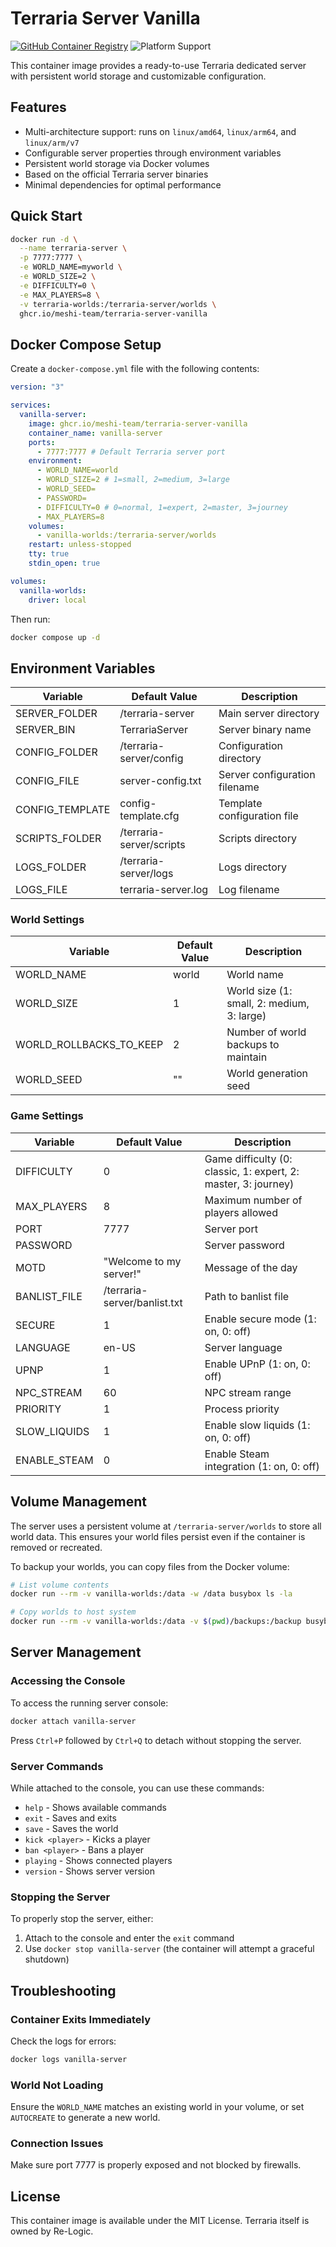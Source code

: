 # Terraria Server Vanilla

[![GitHub Container Registry](https://img.shields.io/badge/GitHub%20Container%20Registry-available-green)](https://github.com/meshi-team/terraria-server/pkgs/container/terraria-server-vanilla)
![Platform Support](https://img.shields.io/badge/platform-linux%2Famd64%20%7C%20linux%2Farm64%20%7C%20linux%2Farm%2Fv7-blue)

This container image provides a ready-to-use Terraria dedicated server with persistent world storage and customizable configuration.

## Features

- Multi-architecture support: runs on `linux/amd64`, `linux/arm64`, and `linux/arm/v7`
- Configurable server properties through environment variables
- Persistent world storage via Docker volumes
- Based on the official Terraria server binaries
- Minimal dependencies for optimal performance

## Quick Start

```bash
docker run -d \
  --name terraria-server \
  -p 7777:7777 \
  -e WORLD_NAME=myworld \
  -e WORLD_SIZE=2 \
  -e DIFFICULTY=0 \
  -e MAX_PLAYERS=8 \
  -v terraria-worlds:/terraria-server/worlds \
  ghcr.io/meshi-team/terraria-server-vanilla
```

## Docker Compose Setup

Create a `docker-compose.yml` file with the following contents:

```yaml
version: "3"

services:
  vanilla-server:
    image: ghcr.io/meshi-team/terraria-server-vanilla
    container_name: vanilla-server
    ports:
      - 7777:7777 # Default Terraria server port
    environment:
      - WORLD_NAME=world
      - WORLD_SIZE=2 # 1=small, 2=medium, 3=large
      - WORLD_SEED=
      - PASSWORD=
      - DIFFICULTY=0 # 0=normal, 1=expert, 2=master, 3=journey
      - MAX_PLAYERS=8
    volumes:
      - vanilla-worlds:/terraria-server/worlds
    restart: unless-stopped
    tty: true
    stdin_open: true

volumes:
  vanilla-worlds:
    driver: local
```

Then run:

```bash
docker compose up -d
```

## Environment Variables

| Variable        | Default Value            | Description                   |
| --------------- | ------------------------ | ----------------------------- |
| SERVER_FOLDER   | /terraria-server         | Main server directory         |
| SERVER_BIN      | TerrariaServer           | Server binary name            |
| CONFIG_FOLDER   | /terraria-server/config  | Configuration directory       |
| CONFIG_FILE     | server-config.txt        | Server configuration filename |
| CONFIG_TEMPLATE | config-template.cfg      | Template configuration file   |
| SCRIPTS_FOLDER  | /terraria-server/scripts | Scripts directory             |
| LOGS_FOLDER     | /terraria-server/logs    | Logs directory                |
| LOGS_FILE       | terraria-server.log      | Log filename                  |

### World Settings

| Variable                | Default Value | Description                                |
| ----------------------- | ------------- | ------------------------------------------ |
| WORLD_NAME              | world         | World name                                 |
| WORLD_SIZE              | 1             | World size (1: small, 2: medium, 3: large) |
| WORLD_ROLLBACKS_TO_KEEP | 2             | Number of world backups to maintain        |
| WORLD_SEED              | ""            | World generation seed                      |

### Game Settings

| Variable     | Default Value                | Description                                                    |
| ------------ | ---------------------------- | -------------------------------------------------------------- |
| DIFFICULTY   | 0                            | Game difficulty (0: classic, 1: expert, 2: master, 3: journey) |
| MAX_PLAYERS  | 8                            | Maximum number of players allowed                              |
| PORT         | 7777                         | Server port                                                    |
| PASSWORD     |                              | Server password                                                |
| MOTD         | "Welcome to my server!"      | Message of the day                                             |
| BANLIST_FILE | /terraria-server/banlist.txt | Path to banlist file                                           |
| SECURE       | 1                            | Enable secure mode (1: on, 0: off)                             |
| LANGUAGE     | en-US                        | Server language                                                |
| UPNP         | 1                            | Enable UPnP (1: on, 0: off)                                    |
| NPC_STREAM   | 60                           | NPC stream range                                               |
| PRIORITY     | 1                            | Process priority                                               |
| SLOW_LIQUIDS | 1                            | Enable slow liquids (1: on, 0: off)                            |
| ENABLE_STEAM | 0                            | Enable Steam integration (1: on, 0: off)                       |

## Volume Management

The server uses a persistent volume at `/terraria-server/worlds` to store all world data. This ensures your world files persist even if the container is removed or recreated.

To backup your worlds, you can copy files from the Docker volume:

```bash
# List volume contents
docker run --rm -v vanilla-worlds:/data -w /data busybox ls -la

# Copy worlds to host system
docker run --rm -v vanilla-worlds:/data -v $(pwd)/backups:/backup busybox cp -r /data/* /backup
```

## Server Management

### Accessing the Console

To access the running server console:

```bash
docker attach vanilla-server
```

Press `Ctrl+P` followed by `Ctrl+Q` to detach without stopping the server.

### Server Commands

While attached to the console, you can use these commands:

- `help` - Shows available commands
- `exit` - Saves and exits
- `save` - Saves the world
- `kick <player>` - Kicks a player
- `ban <player>` - Bans a player
- `playing` - Shows connected players
- `version` - Shows server version

### Stopping the Server

To properly stop the server, either:

1. Attach to the console and enter the `exit` command
2. Use `docker stop vanilla-server` (the container will attempt a graceful shutdown)

## Troubleshooting

### Container Exits Immediately

Check the logs for errors:

```bash
docker logs vanilla-server
```

### World Not Loading

Ensure the `WORLD_NAME` matches an existing world in your volume, or set `AUTOCREATE` to generate a new world.

### Connection Issues

Make sure port 7777 is properly exposed and not blocked by firewalls.

## License

This container image is available under the MIT License. Terraria itself is owned by Re-Logic.

